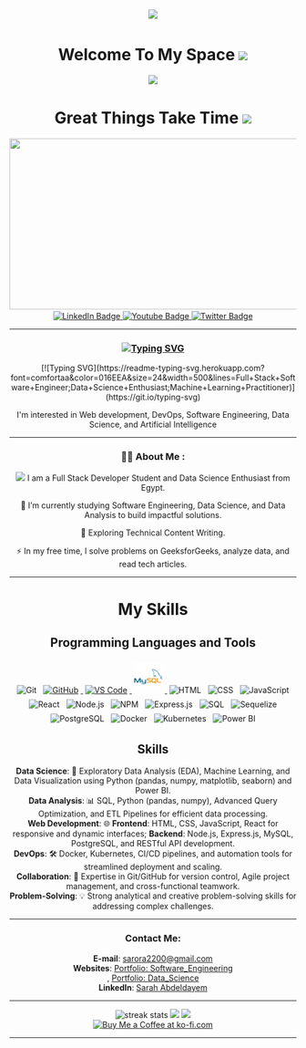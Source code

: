 <h1 align="center">
    <img src="https://readme-typing-svg.herokuapp.com/?font=Righteous&size=35&center=true&vCenter=true&width=500&height=70&duration=4000&lines=Hi+There!+👋;+I'm+Sarah+Abdeldayem!;" />
</h1>

<h1 align="center">
  Welcome To My Space
  <img src="https://media.giphy.com/media/hvRJCLFzcasrR4ia7z/giphy.gif" width="30px"/>
</h1>
<div id="header" align="center">
  <img src="https://media.giphy.com/media/hpXdHPfFI5wTABdDx9/giphy.gif" width="500"/>
</div>

<h1 align="center">
  Great Things Take Time
  <img src="https://media.giphy.com/media/ehz3LfVj7NvpY8jYUY/giphy.gif" width="30px"/>
</h1>
<div align="center">
  <img src="https://media.giphy.com/media/v1.Y2lkPTc5MGI3NjExbmQyeTVxdGxzMW1hdnF3OGZtcGh5bjVqYTU2MHl3cWtwbDA3NDlyciZlcD12MV9pbnRlcm5hbF9naWZfYnlfaWQmY3Q9Zw/L1R1tvI9svkIWwpVYr/giphy.gif" width="600" height="300"/>

<div id="badges" align="center">
  <a href="https://www.linkedin.com/in/sarah-ahmed-078868151/">
    <img src="https://img.shields.io/badge/LinkedIn-blue?style=for-the-badge&logo=linkedin&logoColor=white" alt="LinkedIn Badge"/>
  </a>
  <a href="https://www.youtube.com/@Sarah_Abdeldayem">
    <img src="https://img.shields.io/badge/YouTube-red?style=for-the-badge&logo=youtube&logoColor=white" alt="Youtube Badge"/>
  </a>
  <a href="https://twitter.com/sarahah2200">
    <img src="https://img.shields.io/badge/Twitter-blue?style=for-the-badge&logo=twitter&logoColor=white" alt="Twitter Badge"/>
  </a>
</div>

--- 

### [![Typing SVG](https://readme-typing-svg.herokuapp.com?font=comfortaa&color=016EEA&size=24&width=500&lines=Full+Stack+Software+Engineer;Data+Science+Enthusiast;Machine+Learning+Practitioner)](https://git.io/typing-svg)

<p align="center">
  [![Typing SVG](https://readme-typing-svg.herokuapp.com?font=comfortaa&color=016EEA&size=24&width=500&lines=Full+Stack+Software+Engineer;Data+Science+Enthusiast;Machine+Learning+Practitioner)](https://git.io/typing-svg)
</p>


I'm interested in Web development, DevOps, Software Engineering, Data Science, and Artificial Intelligence<br>

---
### :woman_technologist: About Me :
 <img src="https://media.giphy.com/media/WUlplcMpOCEmTGBtBW/giphy.gif" width="30"> I am a Full Stack Developer Student and Data Science Enthusiast from Egypt.
 
 :telescope: I’m currently studying Software Engineering, Data Science, and Data Analysis to build impactful solutions.

 :seedling: Exploring Technical Content Writing.

 :zap: In my free time, I solve problems on GeeksforGeeks, analyze data, and read tech articles.

---
# My Skills

## Programming Languages and Tools
<p align="center">
  <img src="https://cdn.jsdelivr.net/gh/devicons/devicon/icons/git/git-original.svg" alt="Git" height="40" style="margin:4px">
  <a href="https://github.com/hardope" target="_blank" rel="noreferrer">
    <img src="https://encrypted-tbn0.gstatic.com/images?q=tbn:ANd9GcSuZ3SKA8cR3JS27Y_ijrqVSHjoDKjM_bhK7Q&usqp=CAU" alt="GitHub" height="40" style="margin:4px">
  </a>
  <a href="https://code.visualstudio.com/download" target="_blank" rel="noreferrer">
    <img src="https://cdn.jsdelivr.net/gh/devicons/devicon/icons/vscode/vscode-original.svg" alt="VS Code" height="40" style="margin:4px">
  </a>
  <a href="https://www.mysql.com/" target="_blank" rel="noreferrer">
    <img src="https://raw.githubusercontent.com/devicons/devicon/master/icons/mysql/mysql-original-wordmark.svg" alt="MySQL" height="50" style="margin:4px">
  </a>
  <img src="https://user-images.githubusercontent.com/76790341/190482427-414de214-10ea-4b75-9949-9d2e51c50b09.png" alt="HTML" height="40" style="margin:4px">
  <img src="https://user-images.githubusercontent.com/76790341/190482899-5367a114-82bb-48e4-987e-d371df18d545.png" alt="CSS" height="40" style="margin:4px">
  <img src="https://user-images.githubusercontent.com/76790341/187140476-61664fc5-1562-48a3-a5a5-f2f6d8ac917f.png" alt="JavaScript" height="40" style="margin:4px">
  <img src="https://user-images.githubusercontent.com/76790341/187141646-76dd8b84-1e63-4b5e-b61d-30040f2573cb.png" alt="React" height="40" style="margin:4px">
  <img src="https://github.com/hardope/hardope/assets/76790341/6b3a8d51-5374-4adf-ac87-2f8dd704ce64" alt="Node.js" height="40" style="margin:4px">
  <img src="https://user-images.githubusercontent.com/76790341/187142840-1acfcea2-a215-4f56-b11e-216fc8aa885b.png" alt="NPM" height="40" style="margin:4px">
  <img src="https://github.com/hardope/hardope/assets/76790341/bdd1c63a-98bd-45fa-b82e-0f8c44485066" alt="Express.js" height="40" style="margin:4px">
  <img src="https://user-images.githubusercontent.com/76790341/187141391-bfad1a42-3cc2-4edd-903b-6d362ee63fc2.png" alt="SQL" height="40" style="margin:4px">
  <img src="https://user-images.githubusercontent.com/76790341/187142293-2280c369-2a56-4dcd-8547-df421d9421fe.png" alt="Sequelize" height="40" style="margin:4px">
  <img src="https://user-images.githubusercontent.com/76790341/187142409-fa9b3fc9-8e08-4870-b4d9-a630a3505339.png" alt="PostgreSQL" height="40" style="margin:4px">
  <img src="https://github.com/hardope/hardope/assets/76790341/66b41f49-af77-496f-ae72-dbd8dcbfa880" alt="Docker" height="50" style="margin:4px">
  <img src="https://github.com/hardope/hardope/assets/76790341/425bdf25-ee62-40f0-a5c9-2c917f1ee9d2" alt="Kubernetes" height="50" style="margin:4px">
  <img src="https://logos-world.net/wp-content/uploads/2022/02/Power-BI-Logo.png" alt="Power BI" height="40" style="margin:4px">
</p>

## Skills

**Data Science**: 🧠 Exploratory Data Analysis (EDA), Machine Learning, and Data Visualization using Python (pandas, numpy, matplotlib, seaborn) and Power BI.  
**Data Analysis**: 📊 SQL, Python (pandas, numpy), Advanced Query Optimization, and ETL Pipelines for efficient data processing.  
**Web Development**: 🌐 **Frontend**: HTML, CSS, JavaScript, React for responsive and dynamic interfaces; **Backend**: Node.js, Express.js, MySQL, PostgreSQL, and RESTful API development.  
**DevOps**: 🛠️ Docker, Kubernetes, CI/CD pipelines, and automation tools for streamlined deployment and scaling.  
**Collaboration**: 🤝 Expertise in Git/GitHub for version control, Agile project management, and cross-functional teamwork.  
**Problem-Solving**: 💡 Strong analytical and creative problem-solving skills for addressing complex challenges.


---

### Contact Me: <br>
**E-mail**: sarora2200@gmail.com<br>
**Websites**: [Portfolio: Software_Engineering](https://sarora2200.github.io/SARAH.ABDELDAYEM/)<br>, [Portfolio: Data_Science](https://sarora2200.github.io/SARAH_ABDELDAYEM/)<br>
**LinkedIn**: [Sarah Abdeldayem](https://www.linkedin.com/in/sarah-a-abdeldayem/)<br>

---

<img height="200em" src="https://github-readme-streak-stats-salesp07.vercel.app/?user=sarora2200&count_private=true&theme=default&border_radius=10" alt="streak stats"/>
<img height="200em" src="https://github-profile-summary-cards.vercel.app/api/cards/repos-per-language?username=sarora2200"/>
<img height="200em" src="https://github-profile-summary-cards.vercel.app/api/cards/stats?username=sarora2200&theme=github"/>
</div>

<div align="center">
<a href='https://ko-fi.com/sarora2200' target='_blank'><img height='64' style='border:0px;height:64px;' src='https://storage.ko-fi.com/cdn/kofi1.png?v=3' border='0' alt='Buy Me a Coffee at ko-fi.com' /></a>
</div>


- ---
